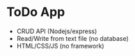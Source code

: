 # ToDo App

- CRUD API (Nodejs/express)
- Read/Write from text file (no database)
- HTML/CSS/JS (no framework)
